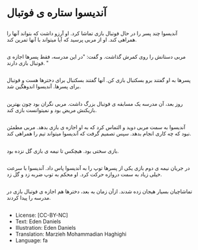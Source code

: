 # آندیسوا ستاره ی فوتبال

##
آندیسوا چند پسر را در حال فوتبال بازی تماشا کرد. او آرزو داشت که بتواند آنها را همراهی کند. او از مربی پرسید که آیا میتواند با آنها تمرین کند.

##
مربی دستانش را روی کمرش گذاشت. و گفت: "در این مدرسه، فقط پسرها اجازه ی فوتبال بازی دارند. "

##
پسرها به او گفتند برو بسکتبال بازی کن. آنها گفتند بسکتبال برای دخترها هست و فوتبال برای پسرها. آندیسوا اندوهگین شد.

##
روز بعد، آن مدرسه یک مسابقه ی فوتبال بزرگ داشت. مربی نگران بود چون بهترین بازیکنش مریض بود و نمیتوانست بازی کند.

##
آندیسوا به سمت مربی دوید و التماس کرد که به او اجازه ی بازی بدهد. مربی مطمئن نبود که چه کاری انجام بدهد. سپس تصمیم گرفت که آندیسوا میتواند تیم را همراهی کند.

##
بازی سختی بود. هیچکس تا نیمه ی بازی گل نزده بود.

##
در جریان نیمه ی دوم بازی یکی از پسرها توپ را به آندیسوا پاس داد. آندیسوا با سرعت خیلی زیاد به سمت دروازه حرکت کرد. او محکم به توپ ضربه زد و گل زد.

##
تماشاچیان بسیار هیجان زده شدند. ازآن زمان به بعد، دخترها هم اجازه ی فوتبال بازی در مدرسه را پیدا کردند.

##
* License: [CC-BY-NC]
* Text: Eden Daniels
* Illustration: Eden Daniels
* Translation: Marzieh Mohammadian Haghighi
* Language: fa

